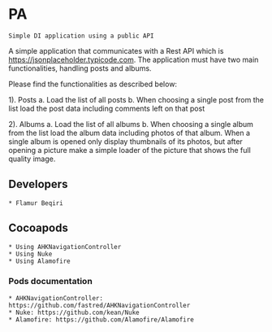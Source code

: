 # PA

    Simple DI application using a public API

A simple application that communicates with a Rest API which is https://jsonplaceholder.typicode.com.
The application must have two main functionalities, handling posts and albums.

Please find the functionalities as described below:


1). Posts
a. Load the list of all posts
b. When choosing a single post from the list load the post data including comments left on that post

2). Albums
a. Load the list of all albums
b. When choosing a single album from the list load the album data including photos of that album. 
When a single album is opened only display thumbnails of its photos, but after opening a picture make a simple loader of the picture that shows the full quality image.


## Developers ##
    * Flamur Beqiri

## Cocoapods ##
    * Using AHKNavigationController
    * Using Nuke
    * Using Alamofire
    
### Pods documentation ###
    * AHKNavigationController: https://github.com/fastred/AHKNavigationController
    * Nuke: https://github.com/kean/Nuke
    * Alamofire: https://github.com/Alamofire/Alamofire

